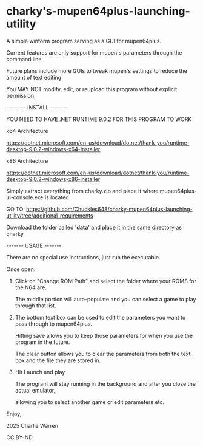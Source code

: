 # charky's-mupen64plus-launching-utility
A simple winform program serving as a GUI for mupen64plus. 

Current features are only support for mupen's parameters through the command line

Future plans include more GUIs to tweak mupen's settings to reduce the amount of text editing

You MAY NOT modify, edit, or reupload this program without explicit permission.

-------- INSTALL -------

YOU NEED TO HAVE .NET RUNTIME 9.0.2 FOR THIS PROGRAM TO WORK

x64 Architecture

https://dotnet.microsoft.com/en-us/download/dotnet/thank-you/runtime-desktop-9.0.2-windows-x64-installer

x86 Architecture

https://dotnet.microsoft.com/en-us/download/dotnet/thank-you/runtime-desktop-9.0.2-windows-x86-installer

Simply extract everything from charky.zip and place it where mupen64plus-ui-console.exe is located

GO TO: https://github.com/Chuckles648/charky-mupen64plus-launching-utility/tree/additional-requirements

Download the folder called '__data__' and place it in the same directory as charky.


------- USAGE -------

There are no special use instructions, just run the executable.


Once open:
1. Click on "Change ROM Path" and select the folder where your ROMS for the N64 are.
   
   The middle portion will auto-populate and you can select a game to play through that list.

   
2. The bottom text box can be used to edit the parameters you want to pass through to mupen64plus.
   
   Hitting save allows you to keep those parameters for when you use the program in the future.
   
   The clear button allows you to clear the parameters from both the text box and the file they are stored in.

   
3. Hit Launch and play

   The program will stay running in the background and after you close the actual emulator,
   
   allowing you to select another game or edit parameters etc.


Enjoy,

2025 Charlie Warren 

CC BY-ND
